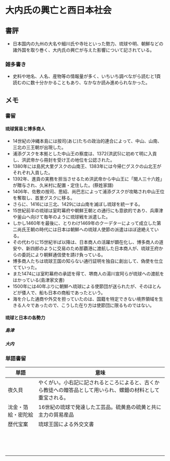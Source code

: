 # 大内氏の興亡と西日本社会

## 書評
- 日本国内の九州の大名や細川氏や寺社といった勢力、琉球や明、朝鮮などの諸外国を取り巻く、大内氏の興亡が与えた影響について記されている。

### 雑多書き
- 史料や地名、人名、産物等の情報量が多く、いちいち調べながら読むと1頁読むのに数十分かかることもあり、なかなか読み進められなかった。

## メモ

### 書留

#### 琉球貿易と博多商人
 - 14世紀の沖縄本島には按司(あじ)たちの政治的連合によって、中山、山南、三北の三王朝が出現した。
 - 浦添グスクを本拠とした中山王の察度は、1372(洪武5)に初めて明に入貢し、洪武帝から冊封を受け王の地位を公認された。
 - 1380年には島尻大里グスクの山南王、1383年には今帰仁グスクの山北王がそれぞれ入貢した。
 - 1392年、進貢の実務を担当させるため洪武帝から中山王に「閩人三十六姓」が贈与され、久米村に配置・定住した。(蔡姓家譜)
 - 1406年、佐敷の按司、思紹、尚巴志によって浦添グスクが攻略され中山王位を奪取し、首里グスクに移る。
 - さらに、1416には三北、1429には山南を滅ぼし琉球を統一する。
 - 15世紀前半の琉球は室町幕府や朝鮮王朝との通行にも意欲的であり、兵庫津や釜山へ向けて毎年のように琉球戦を派遣した。
 - しかし1460年を最後に、とりわけ1469年のクーデターによって成立した第二尚氏王朝の時代には日本は朝鮮への琉球人使節の派遣はほぼ途絶えている。
 - その代わりに15世紀半ば以降は、日本商人の活躍が顕在化し、博多商人の道安や、新四郎のように交易のため那覇港に渡航した日本商人が、琉球王府からの委託により朝鮮通信使を請け負っている。
 - 博多商人たちは琉球王国の知らない通行証明を独自に創出して、偽使を仕立てていった。
 - また1474には室町幕府の承認を得て、堺商人の湯川宣阿らが琉球への渡航をはかっている(島津家文書)
 - 1500年には40年ぶりに朝鮮へ琉球による使節団が送られたが、そのほとんどが倭人で、船も日本の商船であったという。
 - 海を介した通商や外交を担っていたのは、国籍を特定できない境界領域を生きる人々であったので、こうした在り方は使節団に限るものではない。

#### 琉球と日本の各勢力
##### 島津
##### 大内

### 単語書留
| 単語 | 意味 |
| --- | -- |
| 夜久貝 | やくがい。小右記に記されるところによると、古くから教徒への贈答品として用いられ、螺鈿の材料として重宝される。 |
| 沈金・箔絵・密陀絵 | 16世紀の琉球で発達した工芸品。硫黄島の硫黄と共に主力の貿易産品 |
| 歴代宝案 | 琉球王国による外交文書 |
|  |  | 
|  |  |
|  |  |
|  |  |
|  |  |
|  |  |
|  |  |
|  |  |
|  |  |
|  |  |
|  |  |
|  |  |
|  |  |
|  |  |
